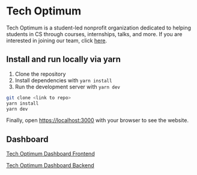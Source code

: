 # Tech Optimum

Tech Optimum is a student-led nonprofit organization dedicated to helping students in CS through courses, internships, talks, and more. If you are interested in joining our team, click [here](https://techoptimum.org/join-team).

## Install and run locally via yarn

1. Clone the repository
2. Install dependencies with `yarn install`
3. Run the development server with `yarn dev`

```bash
git clone <link to repo>
yarn install
yarn dev
```

Finally, open [https://localhost:3000](https://localhost:3000) with your browser to see the website.

## Dashboard

[Tech Optimum Dashboard Frontend](https://github.com/TechOptimum/NextJs-Dashboard)

[Tech Optimum Dashboard Backend](https://github.com/TechOptimum/NextJs-Dashboard-Backend)

